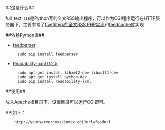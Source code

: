##这是什么##

full_text_rss是Python写的全文RSS输出程序，可以作为CGI程序运行在HTTP服务器下。主要参考了[fivefilters的全文RSS PHP实现](http://fivefilters.org/content-only/)和[feedcache库](http://www.doughellmann.com/articles/pythonmagazine/features/feedcache/index.html#persistent-storage-with-shelve)实现

##依赖Python库##

* [feedparser](http://pypi.python.org/pypi/feedparser/)

        sudo pip install feedparser

* [Readability-lxml 0.2.5 ](http://pypi.python.org/pypi/readability-lxml)

        sudo apt-get install libxml2-dev libxslt1-dev
        sudo apt-get install python-dev
        sudo pip install readability-lxml

##使用##

放入Apache根目录下，设置目录可以运行CGI即可。

API如下：

        http://yourserverhost/index.cgi?url=feedurl

